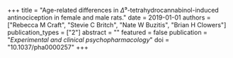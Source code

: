 +++
title = "Age-related differences in $Δ$⁹-tetrahydrocannabinol-induced antinociception in female and male rats."
date = 2019-01-01
authors = ["Rebecca M Craft", "Stevie C Britch", "Nate W Buzitis", "Brian H Clowers"]
publication_types = ["2"]
abstract = ""
featured = false
publication = "*Experimental and clinical psychopharmacology*"
doi = "10.1037/pha0000257"
+++

